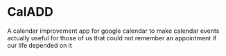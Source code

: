 # CalADD
A calendar improvement app for google calendar to make calendar events actually useful for those of us that could not remember an appointment if our life depended on it
